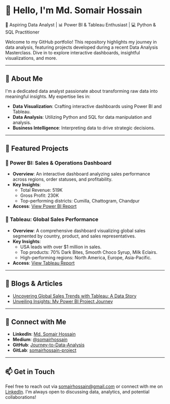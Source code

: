 # 👋 Hello, I'm Md. Somair Hossain

🎯 Aspiring Data Analyst | 📊 Power BI & Tableau Enthusiast | 💻 Python & SQL Practitioner

Welcome to my GitHub portfolio! This repository highlights my journey in data analysis, featuring projects developed during a recent Data Analysis Masterclass. Dive in to explore interactive dashboards, insightful visualizations, and more.

---

## 🧠 About Me

I'm a dedicated data analyst passionate about transforming raw data into meaningful insights. My expertise lies in:

- **Data Visualization**: Crafting interactive dashboards using Power BI and Tableau.
- **Data Analysis**: Utilizing Python and SQL for data manipulation and analysis.
- **Business Intelligence**: Interpreting data to drive strategic decisions.

---

## 📁 Featured Projects

### 📌 Power BI: Sales & Operations Dashboard

- **Overview**: An interactive dashboard analyzing sales performance across regions, order statuses, and profitability.
- **Key Insights**:
  - Total Revenue: 519K
  - Gross Profit: 230K
  - Top-performing districts: Cumilla, Chattogram, Chandpur
- **Access**: [View Power BI Report](https://app.powerbi.com/)

### 📌 Tableau: Global Sales Performance

- **Overview**: A comprehensive dashboard visualizing global sales segmented by country, product, and sales representatives.
- **Key Insights**:
  - USA leads with over $1 million in sales.
  - Top products: 70% Dark Bites, Smooth Choco Syrup, Milk Eclairs.
  - High-performing regions: North America, Europe, Asia-Pacific.
- **Access**: [View Tableau Report](https://public.tableau.com/app/discover)

---

## 📝 Blogs & Articles

- [Uncovering Global Sales Trends with Tableau: A Data Story](https://medium.com/@somairhossain/uncovering-global-sales-trends-with-tableau-a-data-story)
- [Unveiling Insights: My Power BI Project Journey](https://medium.com/@somairhossain/unveiling-insights-my-power-bi-project-journey)

---

## 🔗 Connect with Me

- **LinkedIn**: [Md. Somair Hossain](https://www.linkedin.com/in/somairhossain/)
- **Medium**: [@somairhossain](https://medium.com/@somairhossain)
- **GitHub**: [Journey-to-Data-Analysis](https://github.com/somairhossain/Journey-to-Data-Analysis.git)
- **GitLab**: [somairhossain-project](https://gitlab.com/somairhossain-group/somairhossain-project)

---

## 📫 Get in Touch

Feel free to reach out via [somairhossain@gmail.com](mailto:somairhossain@gmail.com) or connect with me on [LinkedIn](https://www.linkedin.com/in/somairhossain/). I'm always open to discussing data, analytics, and potential collaborations!

